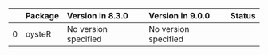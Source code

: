 <!-- markdown-link-check-disable -->

|    | Package   | Version in 8.3.0     | Version in 9.0.0     | Status   |
|---:|:----------|:---------------------|:---------------------|:---------|
|  0 | oysteR    | No version specified | No version specified |          |